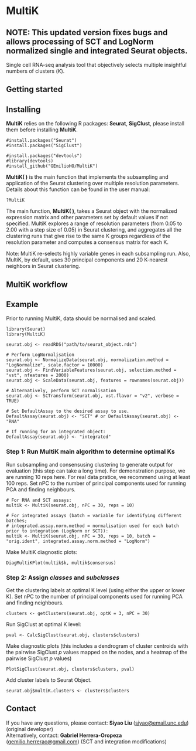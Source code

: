 # MultiK
## NOTE: This updated version fixes bugs and allows processing of SCT and LogNorm normalized single and integrated Seurat objects.
Single cell RNA-seq analysis tool that objectively selects multiple insightful numbers of clusters (*K*).


## Getting started


## Installing
**MultiK** relies on the following R packages: **Seurat**, **SigClust**, please install them before installing **MultiK**.

```{}
#install.packages("Seurat")
#install.packages("SigClust")
```

```{}
#install.packages("devtools")
#library(devtools)
#install_github("GEmilioHO/MultiK")
```

**MultiK( )** is the main function that implements the subsampling and application of the Seurat clustering over multiple resolution parameters. Details about this function can be found in the user manual:

```{}
?MultiK
```


The main function, **MultiK( )**, takes a Seurat object with the normalized expression matrix and other parameters set by default values if not specified. MultiK explores a range of resolution parameters (from 0.05 to 2.00 with a step size of 0.05) in Seurat clustering, and aggregates all the clustering runs that give rise to the same K groups regardless of the resolution parameter and computes a consensus matrix for each K.

Note: MultiK re-selects highly variable genes in each subsampling run. Also, MultiK, by default, uses 30 principal components and 20 K-nearest neighbors in Seurat clustering.  



## MultiK workflow

## Example
Prior to running MultiK, data should be normalised and scaled.
```{}
library(Seurat)
library(MultiK)

seurat.obj <- readRDS("path/to/seurat_object.rds")

# Perform LogNormalisation
seurat.obj <- NormalizeData(seurat.obj, normalization.method = "LogNormalize", scale.factor = 10000)
seurat.obj <- FindVariableFeatures(seurat.obj, selection.method = "vst", nfeatures = 2000)
seurat.obj <- ScaleData(seurat.obj, features = rownames(seurat.obj))

# Alternatively, perform SCT normalisation
seurat.obj <- SCTransform(seurat.obj, vst.flavor = "v2", verbose = TRUE)

# Set DefaultAssay to the desired assay to use.
DefaultAssay(seurat.obj) <- "SCT" # or DefaultAssay(seurat.obj) <- "RNA"

# If running for an integrated object:
DefaultAssay(seurat.obj) <- "integrated"
```
### Step 1: Run **MultiK** main algorithm to determine optimal Ks

Run subsampling and consensusing clustering to generate output for evaluation (this step can take a long time). For demonstration purpose, we are running 10 reps here. For real data pratice, we recommend using at least 100 reps. Set nPC to the number of principal components used for running PCA and finding neighbours.
```{}
# For RNA and SCT assays:
multik <- MultiK(seurat.obj, nPC = 30, reps = 10)

# For integrated assays (batch = variable for identifying different batches;
# integrated.assay.norm.method = normalisation used for each batch prior to integration (LogNorm or SCT)):
multik <- MultiK(seurat.obj, nPC = 30, reps = 10, batch = "orig.ident", integrated.assay.norm.method = "LogNorm")
```

Make MultiK diagnostic plots: 
```{}
DiagMultiKPlot(multik$k, multik$consensus)
```

### Step 2: Assign _classes_ and _subclasses_

Get the clustering labels at optimal K level (using either the upper or lower K). Set nPC to the number of principal components used for running PCA and finding neighbours.
```{}
clusters <- getClusters(seurat.obj, optK = 3, nPC = 30)
```

Run SigClust at optimal K level:
```{}
pval <- CalcSigClust(seurat.obj, clusters$clusters)
```

Make diagnostic plots (this includes a dendrogram of cluster centroids with the pairwise SigClust _p_ values mapped on the nodes, and a heatmap of the pairwise SigClust _p_ values)
```{}
PlotSigClust(seurat.obj, clusters$clusters, pval)
```

Add cluster labels to Seurat Object.
```{}
seurat.obj$multiK.clusters <- clusters$clusters
```

## Contact
If you have any questions, please contact: **Siyao Liu** (<siyao@email.unc.edu>) (original developer) </br>
Alternatively, contact: **Gabriel Herrera-Oropeza** (<gemilio.herrerao@gmail.com>) (SCT and integration modifications)
